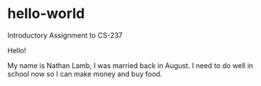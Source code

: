 # hello-world
Introductory Assignment to CS-237

Hello!

My name is Nathan Lamb, I was married back in August.
I need to do well in school now so I can make money and buy food.
